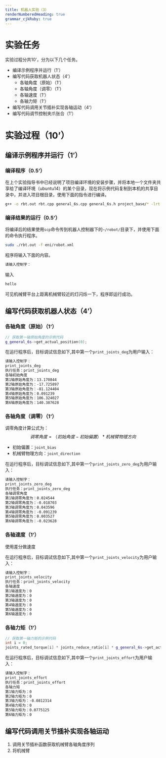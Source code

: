 ```yaml
---
title: 机器人实验（3）
renderNumberedHeading: true
grammar_cjkRuby: true
---
```


# 实验任务
实验过程分共10’，分为以下几个任务。
- 编译示例程序并运行（1’）
- 编写代码获取机器人状态（4’）
	- 各轴角度（原始）（1‘）
	- 各轴角度（调零）（1‘）
	- 各轴速度（1‘）
	- 各轴力矩（1‘）
- 编写代码调用关节插补实现各轴运动（4‘）
- 编写代码调节控制夹爪张合（1’）

# 实验过程（10’）
## 编译示例程序并运行（1’）
### 编译程序（0.5‘）
在上个实验指导书中已经说明了项目编译环境的安装步骤，并将本地一个文件夹共享给了编译环境（ubuntu14）的某个目录，现在将示例代码复制到本机的共享目录中，并进入项目根目录，使用下面的指令进行编译。

``` bash
g++ -o rbt.out rbt.cpp general_6s.cpp general_6s.h project_base/* -lrt -lpthread -std=c++11 -m32
```

### 编译结果的运行（0.5‘）
将编译后的结果使用`scp`命令传到机器人控制器下的`~/robot/`目录下，并使用下面的命令执行程序。
``` bash
sudo ./rbt.out -f eni/robot.xml
```
程序将输入下面的内容。
``` bash
请输入控制字：
```
输入
```bash
hello
```
可见机械臂平台上距离机械臂较近的灯闪烁一下，程序即运行成功。

## 编写代码获取机器人状态（4’）
### 各轴角度（原始）（1‘）
```c++
// 获取第一轴原始角度的示例代码
g_general_6s->get_actual_position(0);
```

在运行程序后，目标调试信息如下,其中第一个`print_joints_deg`为用户输入：

``` bash
请输入控制字：
print_joints_deg
执行任务：print_joints_deg
各轴初始角度
第1轴原始角度为：13.170844
第2轴原始角度为：-17.725897
第3轴原始角度为：-81.124404
第4轴原始角度为：0.091239
第5轴原始角度为：106.324027
第6轴原始角度为：140.387628
```

### 各轴角度（调零）（1‘）
调零角度计算公式为：
$$调零角度 = （初始角度 - 初始偏置） * 机械臂物理方向$$
- 初始偏置：`joint_bias`
- 机械臂物理方向：`joint_direction`

在运行程序后，目标调试信息如下,其中第一个`print_joints_zero_deg`为用户输入：
``` bash
请输入控制字：
print_joints_zero_deg
执行任务：print_joints_zero_deg
各轴调零角度
第1轴调零角度为：0.024544
第2轴调零角度为：-0.018703
第3轴调零角度为：0.043596
第4轴调零角度为：-0.091239
第5轴调零角度为：0.003527
第6轴调零角度为：-0.023628
```

### 各轴速度（1‘）
使用差分做速度

在运行程序后，目标调试信息如下,其中第一个`print_joints_velocity`为用户输入：
``` bash
请输入控制字：
print_joints_velocity
执行任务：print_joints_velocity
各轴速度
第1轴速度为：0
第2轴速度为：0
第3轴速度为：0
第4轴速度为：0
第5轴速度为：0
第6轴速度为：0

```


### 各轴力矩（1‘）	
```c++
// 获取第一轴力矩的示例代码
int i = 0;
joints_rated_torque[i] * joints_reduce_ratio[i] * g_general_6s->get_actual_torque(i) / 1000.0 / 1000.0;
```

在运行程序后，目标调试信息如下,其中第一个`print_joints_effort`为用户输入：
``` bash
请输入控制字：
print_joints_effort
执行任务：print_joints_effort
各轴力矩
第1轴力矩为：0
第2轴力矩为：0
第3轴力矩为：-0.0812314
第4轴力矩为：0
第5轴力矩为：0.0775125
第6轴力矩为：0

```

## 编写代码调用关节插补实现各轴运动
1. 调用关节插补函数获取机械臂各轴角度序列
2. 将机械臂